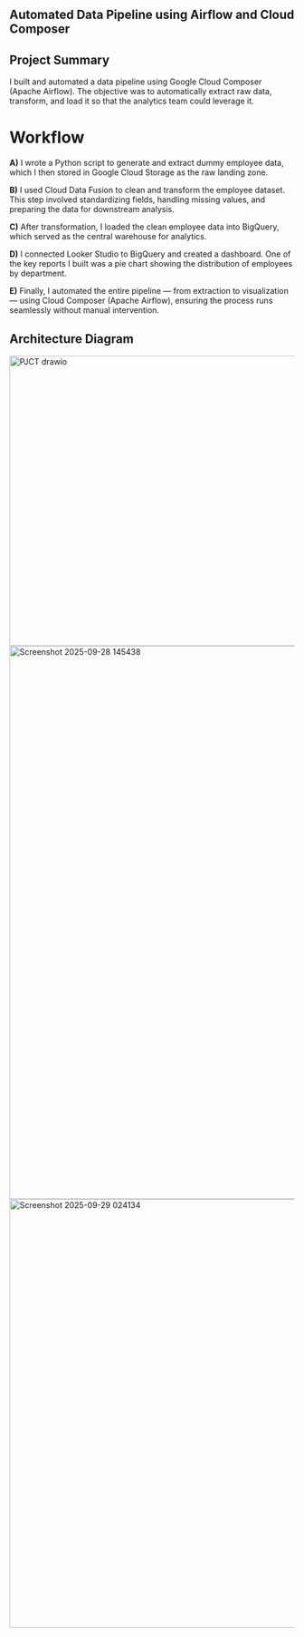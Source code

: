 ## Automated Data Pipeline using Airflow and Cloud Composer
## Project Summary


I built and automated a data pipeline using Google Cloud Composer (Apache Airflow). The objective was to automatically extract raw data, transform, and load it so that the analytics team could leverage it.


# Workflow

**A)** I wrote a Python script to generate and extract dummy employee data, which I then stored in Google Cloud Storage as the raw landing zone.


**B)** I used Cloud Data Fusion to clean and transform the employee dataset. This step involved standardizing fields, handling missing values, and preparing the data for downstream analysis.


**C)** After transformation, I loaded the clean employee data into BigQuery, which served as the central warehouse for analytics.


**D)** I connected Looker Studio to BigQuery and created a dashboard. One of the key reports I built was a pie chart showing the distribution of employees by department.


**E)** Finally, I automated the entire pipeline — from extraction to visualization — using Cloud Composer (Apache Airflow), ensuring the process runs seamlessly without manual intervention.



## Architecture Diagram

<img width="929" height="512" alt="PJCT drawio" src="https://github.com/user-attachments/assets/01a082fb-c152-4aad-ad07-541394a17079" />





<img width="1920" height="976" alt="Screenshot 2025-09-28 145438" src="https://github.com/user-attachments/assets/8a7c7736-552d-463a-9818-d0a40e77edbf" />





<img width="1700" height="756" alt="Screenshot 2025-09-29 024134" src="https://github.com/user-attachments/assets/8d1d4dd0-0e13-46a8-93b0-3682aa38e511" />
